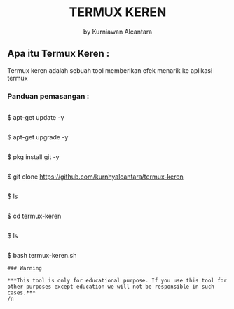 <h1 align="center">TERMUX KEREN</h1>
<p align="center">
      by Kurniawan Alcantara
</p>

## Apa itu Termux Keren :

Termux keren adalah sebuah tool memberikan efek menarik ke aplikasi termux

### Panduan pemasangan :
```
```
$ apt-get update -y
```
```
$ apt-get upgrade -y
```
```
$ pkg install git -y
```
```
$ git clone https://github.com/kurnhyalcantara/termux-keren
```
```
$ ls
```
```
$ cd termux-keren
```
```
$ ls
```
```
$ bash termux-keren.sh
```
### Warning

***This tool is only for educational purpose. If you use this tool for other purposes except education we will not be responsible in such cases.***
/n
